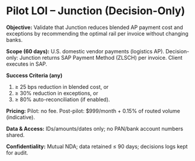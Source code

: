 # Pilot LOI – Junction (Decision-Only)

**Objective:** Validate that Junction reduces blended AP payment cost and exceptions by recommending the optimal rail per invoice without changing banks.

**Scope (60 days):** U.S. domestic vendor payments (logistics AP). Decision-only: Junction returns SAP Payment Method (ZLSCH) per invoice. Client executes in SAP.

**Success Criteria (any)**  
1) ≥ 25 bps reduction in blended cost, or  
2) ≥ 30% reduction in exceptions, or  
3) ≥ 80% auto-reconciliation (if enabled).

**Pricing:** Pilot: no fee. Post-pilot: $999/month + 0.15% of routed volume (indicative).

**Data & Access:** IDs/amounts/dates only; no PAN/bank account numbers shared.

**Confidentiality:** Mutual NDA; data retained ≤ 90 days; decisions logs kept for audit.
